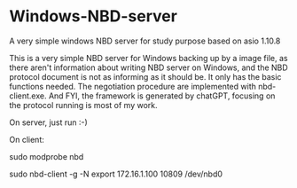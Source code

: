 # Windows-NBD-server
A very simple windows NBD server for study purpose based on asio 1.10.8

This is a very simple NBD server for Windows backing up by a image file, as there aren't information about writing NBD server on Windows, 
and the NBD protocol document is not as informing as it should be. It only has the basic functions needed. The negotiation procedure are 
implemented with nbd-client.exe. And FYI, the framework is generated by chatGPT, focusing on the protocol running is most of my work.

On server, just run :-)

On client:

sudo modprobe nbd

sudo nbd-client -g -N export 172.16.1.100 10809 /dev/nbd0
